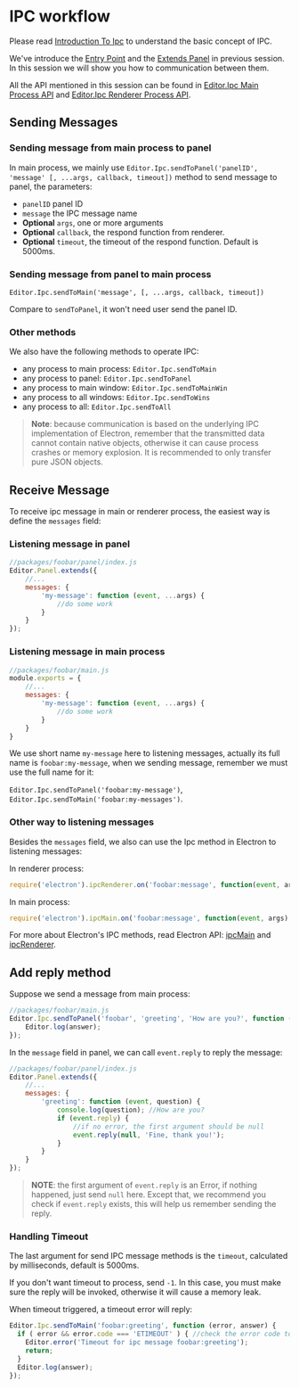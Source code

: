 # IPC workflow

Please read [Introduction To Ipc](introduction-to-ipc.md) to understand the basic concept of IPC.

We've introduce the [Entry Point](entry-point.md) and the [Extends Panel](extends-panel.md) in previous session. In this session we will show you how to communication between them.

All the API mentioned in this session can be found in [Editor.Ipc Main Process API](api/editor-framework/main/ipc.md) and [Editor.Ipc Renderer Process API](api/editor-framework/renderer/ipc.md).

## Sending Messages

### Sending message from main process to panel

In main process, we mainly use `Editor.Ipc.sendToPanel('panelID', 'message' [, ...args, callback, timeout])` method to send message to panel, the parameters:

- `panelID` panel ID
- `message` the IPC message name
- **Optional** `args`, one or more arguments
- **Optional** `callback`, the respond function from renderer.
- **Optional** `timeout`, the timeout of the respond function. Default is 5000ms.

### Sending message from panel to main process

`Editor.Ipc.sendToMain('message', [, ...args, callback, timeout])`

Compare to `sendToPanel`, it won't need user send the panel ID.

### Other methods

We also have the following methods to operate IPC:

- any process to main process: `Editor.Ipc.sendToMain`
- any process to panel: `Editor.Ipc.sendToPanel`
- any process to main window: `Editor.Ipc.sendToMainWin`
- any process to all windows: `Editor.Ipc.sendToWins`
- any process to all: `Editor.Ipc.sendToAll`

> **Note**: because communication is based on the underlying IPC implementation of Electron, remember that the transmitted data cannot contain native objects, otherwise it can cause process crashes or memory explosion. It is recommended to only transfer pure JSON objects.

## Receive Message

To receive ipc message in main or renderer process, the easiest way is define the `messages` field:

### Listening message in panel

```js
//packages/foobar/panel/index.js
Editor.Panel.extends({
    //...
    messages: {
        'my-message': function (event, ...args) {
            //do some work
        }
    }
});
```

### Listening message in main process

```js
//packages/foobar/main.js
module.exports = {
    //...
    messages: {
        'my-message': function (event, ...args) {
            //do some work
        }
    }
}
```

We use short name `my-message` here to listening messages, actually its full name is `foobar:my-message`, when we sending message, remember we must use the full name for it:

`Editor.Ipc.sendToPanel('foobar:my-message')`, `Editor.Ipc.sendToMain('foobar:my-messages')`.

### Other way to listening messages

Besides the `messages` field, we also can use the Ipc method in Electron to listening messages:

In renderer process:

```js
require('electron').ipcRenderer.on('foobar:message', function(event, args) {});
```

In main process:

```js
require('electron').ipcMain.on('foobar:message', function(event, args) {});
```

For more about Electron's IPC methods, read Electron API: [ipcMain](http://electron.atom.io/docs/api/ipc-main/) and [ipcRenderer](http://electron.atom.io/docs/api/ipc-renderer/).

## Add reply method

Suppose we send a message from main process:

```js
//packages/foobar/main.js
Editor.Ipc.sendToPanel('foobar', 'greeting', 'How are you?', function (error, answer) {
    Editor.log(answer);
});
```

In the `message` field in panel, we can call `event.reply` to reply the message:

```js
//packages/foobar/panel/index.js
Editor.Panel.extends({
    //...
    messages: {
        'greeting': function (event, question) {
            console.log(question); //How are you?
            if (event.reply) {
                //if no error, the first argument should be null
                event.reply(null, 'Fine, thank you!');
            }
        }
    }
});
```

> **NOTE**: the first argument of `event.reply` is an Error, if nothing happened, just send `null` here. Except that, we recommend you check if `event.reply` exists, this will help us remember sending the reply.

### Handling Timeout

The last argument for send IPC message methods is the `timeout`, calculated by milliseconds, default is 5000ms.

If you don't want timeout to process, send `-1`. In this case, you must make sure the reply will be invoked, otherwise it will cause a memory leak.

When timeout triggered, a timeout error will reply:

```js
Editor.Ipc.sendToMain('foobar:greeting', function (error, answer) {
  if ( error && error.code === 'ETIMEOUT' ) { //check the error code to confirm a timeout
    Editor.error('Timeout for ipc message foobar:greeting');
    return;
  }
  Editor.log(answer);
});
```

